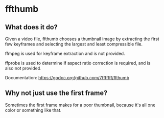 # ffthumb

## What does it do?
Given a video file, ffthumb chooses a thumbnail image by extracting the first
few keyframes and selecting the largest and least compressible file.

ffmpeg is used for keyframe extraction and is not provided.

ffprobe is used to determine if aspect ratio correction is required, and is
also not provided.

Documentation:
https://godoc.org/github.com/7fffffff/ffthumb

## Why not just use the first frame?
Sometimes the first frame makes for a poor thumbnail, because it's all one
color or something like that.